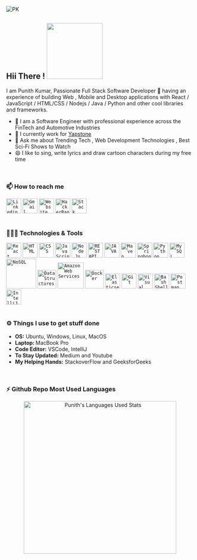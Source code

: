 ![PK](https://user-images.githubusercontent.com/82349074/167187893-25086b55-a68f-4c7b-9fa6-61a4f1950e1f.png)


## Hii There !  <img src="https://user-images.githubusercontent.com/60085587/106126179-11ab9680-6183-11eb-9059-8077bb11f3a9.gif" width="150">


I am Punith Kumar, Passionate Full Stack Software Developer 🚀 having an experience of building Web , Mobile and Desktop applications with React / JavaScript / HTML/CSS / Nodejs / Java / Python and other cool libraries and frameworks.

- 🔭 I am a Software Engineer with professional experience across the FinTech and Automotive Industries 
- 🌱 I currently work for [Yapstone](https://www.yapstone.com/) 
- 💬 Ask me about Trending Tech , Web Development Technologies , Best Sci-Fi Shows to Watch 
- 😄 I like to sing, write lyrics and draw cartoon characters during my free time
<br/>


### 📫 How to reach me
<code><a href="https://www.linkedin.com/in/punithkumarbs/"><img src="https://user-images.githubusercontent.com/60085587/106135088-766bee80-618d-11eb-9a86-cf9ca3ba565b.png" width="40" title="Linkedin"></a></code>
<code><a href="punithbds@gmail.com"><img src="https://user-images.githubusercontent.com/60085587/106135086-753ac180-618d-11eb-800b-25533f481237.png" width="40" title="Gmail"></a></code>
<code><a href="https://punithkumar-bs.github.io/portfolio/" target="_blank"><img src="https://user-images.githubusercontent.com/60085587/106135083-7370fe00-618d-11eb-898a-87f1d28fa8ed.png" width="40" title="Website"></a></code>
<code><a href="https://www.hackerrank.com/punithkumarbs"><img src="https://user-images.githubusercontent.com/82349074/167174496-5ebdd45b-6342-4e48-a657-e12106ac5eec.png" width="40" title="HackerRank"></a></code>
<code><a href="https://stackoverflow.com/users/15607368/punith-kumar"><img src="https://user-images.githubusercontent.com/82349074/167174810-3ee451b0-1392-4c72-bcfd-d725e7a82b86.png" width="40" title="Stack overflow"></a></code>
<br/>
<br/>

### 👨🏻‍💻 Technologies & Tools

<code><img src="https://user-images.githubusercontent.com/82349074/167175704-b8dca642-490a-4ccf-8bbb-aad2d7df7d96.png" width="40" title="React"></code>
<code><img src="https://user-images.githubusercontent.com/60085587/106137223-6b668d80-6190-11eb-9df9-92e4c198898f.png" width="40" title="HTML"></code>
<code><img src="https://user-images.githubusercontent.com/60085587/106137219-6acdf700-6190-11eb-9638-9da71ee972e9.png" width="40" title="CSS"></code>
<code><img src="https://user-images.githubusercontent.com/60085587/106137226-6c97ba80-6190-11eb-8136-81c77f5ac8bb.png" width="40" title="JavaScript"></code>
<code><img src="https://user-images.githubusercontent.com/60085587/106137229-6d305100-6190-11eb-8c74-3d9880e67a9d.png" width="40" title="Node.Js"></code>
<code><img src="https://user-images.githubusercontent.com/60085587/106137217-699cca00-6190-11eb-9c24-68e76ccb9376.png" width="40" title="REST API"></code>
<code><img src="https://user-images.githubusercontent.com/60085587/106137225-6bff2400-6190-11eb-82ad-995de87a749b.png" width="40" title="JAVA"></code>
<code><img src="https://user-images.githubusercontent.com/82349074/167176425-933f260e-87ef-4add-b789-524ab338c61f.png" width="40" title="Maven"></code>
<code><img src="https://user-images.githubusercontent.com/82349074/167176968-69246cd4-d32b-4947-846c-aedcae0d9fd4.png" width="40" title="Springboot"></code>
<code><img src="https://user-images.githubusercontent.com/60085587/106137230-6dc8e780-6190-11eb-96a6-e8b8a5d71d79.png" width="40" title="Python"></code>
<code><img src="https://user-images.githubusercontent.com/60085587/106137227-6c97ba80-6190-11eb-97c3-2c3b991b36df.png" width="40" title="MySQL"></code>
<code><img src="https://user-images.githubusercontent.com/82349074/167176172-cf7ff72c-7ecb-4e24-ad0b-b2c959a997c9.png" width="80" title="NoSQL"></code>
<code><img src="https://user-images.githubusercontent.com/60085587/106137220-6acdf700-6190-11eb-8786-47f53c73502a.png" width="50" title="Data Structures"></code>
<code><img src="https://user-images.githubusercontent.com/60085587/149359681-a9956f44-8c94-4440-a8c2-6efb9c396e81.png" width="70" title="Amazon Web Services"></code>
<code><img src="https://user-images.githubusercontent.com/82349074/167176745-8b172f64-8399-4898-b1c0-f02f69dbe571.png" width="50" title="Docker"></code>
<code><img src="https://user-images.githubusercontent.com/82349074/167177525-c993a4ee-29d4-461c-aad1-f7298a42db92.png" width="40" title="Elasticsearch"></code>
<code><img src="https://user-images.githubusercontent.com/60085587/106137222-6b668d80-6190-11eb-9a8e-afb462609d39.png" width="40" title="Git"></code>
<code><img src="https://user-images.githubusercontent.com/60085587/106137236-6efa1480-6190-11eb-89a0-e0e18efc6ac1.png" width="40" title="Visual Code Studio"></code>
<code><img height="40" src="https://img.icons8.com/color/48/000000/console.png" title="Bash Shell"></code>
<code><img src="https://user-images.githubusercontent.com/60085587/106141711-863c0080-6196-11eb-8ace-b4de3ab8a88e.png" width="40" title="Postman"></code>
<code><img src="https://user-images.githubusercontent.com/82349074/167177727-86597878-ee46-41aa-ba5c-76f66454b49a.png" width="40" title="IntelliJ"></code>
<br/>
<br/>


### ⚙️ Things I use to get stuff done

<ul>
    <li><b>OS:</b> Ubuntu, Windows, Linux, MacOS</li>
    <li><b>Laptop: </b> MacBook Pro</li>
    <li><b>Code Editor:</b> VSCode, IntelliJ</li>
    <li><b>To Stay Updated:</b> Medium and Youtube</li>
    <li><b>My Helping Hands:</b> StackoverFlow and GeeksforGeeks</li>
</ul>
<br/>

### ⚡ Github Repo Most Used Languages

<a href="https://github.com/punithkumar-bs">
  <!-- <img align="center" src="https://github-readme-stats.vercel.app/api?username=punithkumar-bs&show_icons=true&theme=tokyonight" alt="Punith's GitHub Stats" /> -->
  <p align="center"><img  src="https://github-readme-stats.vercel.app/api/top-langs/?username=punithkumar-bs&theme=tokyonight" alt="Punith's Languages Used Stats" width="410" /></p>
</a>

 
